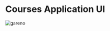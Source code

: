 <h1>Courses Application UI</h1>

![gareno](https://github.com/rectering/gareno/assets/124407245/57fb700d-d001-4dc4-9ac3-a99310d5879d)
